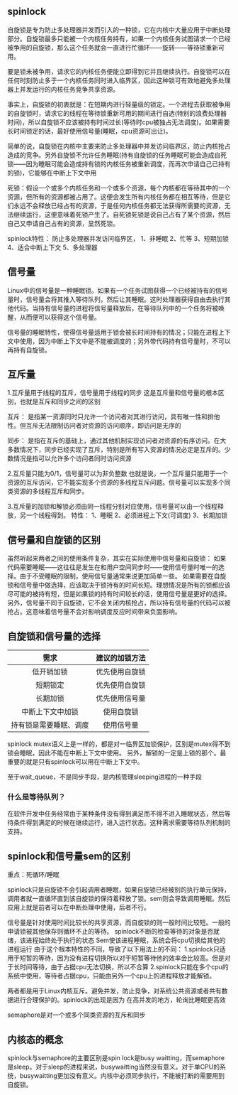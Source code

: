 ## spinlock
自旋锁是专为防止多处理器并发而引入的一种锁，它在内核中大量应用于中断处理部分。自旋锁最多只能被一个内核任务持有，如果一个内核任务试图请求一个已经被争用的自旋锁，那么这个任务就会一直进行忙循环——旋转——等待锁重新可用。

要是锁未被争用，请求它的内核任务便能立即得到它并且继续执行。自旋锁可以在任何时刻防止多于一个内核任务同时进入临界区，因此这种锁可有效地避免多处理器上并发运行的内核任务竞争共享资源。

事实上，自旋锁的初衷就是：在短期内进行轻量级的锁定。一个进程去获取被争用的自旋锁时，请求它的线程在等待锁重新可用的期间进行自选(特别的浪费处理器时间)，所以自旋锁不应该被持有时间过长(等待时cpu被独占无法调度)。如果需要长时间锁定的话，最好使用信号量(睡眠，cpu资源可出让)。

简单的说，自旋锁在内核中主要来防止多处理器中并发访问临界区，防止内核抢占造成的竞争。另外自旋锁不允许任务睡眠(持有自旋锁的任务睡眠可能会造成自死锁——因为睡眠可能会造成持有锁的内核任务被重新调度，而再次申请自己已持有的锁)，它能够在中断上下文中用

死锁：假设一个或多个内核任务和一个或多个资源，每个内核都在等待其中的一个资源，但所有的资源都被占用了。这便会发生所有内核任务都在相互等待，但是它们永远不会释放已经占有的资源，于是任何内核任务都无法获得所需要的资源，无法继续运行，这便意味着死锁产生了。自死锁死锁是说自己占有了某个资源，然后自己又申请自己占有的资源，显然死锁。

spinlock特性：
防止多处理器并发访问临界区，
1、非睡眠
2、忙等
3、短期加锁
4、适合中断上下文
5、多处理器

## 信号量
Linux中的信号量是一种睡眠锁。如果有一个任务试图获得一个已经被持有的信号量时，信号量会将其推入等待队列，然后让其睡眠。这时处理器获得自由去执行其他代码。当持有信号量的进程将信号量释放后，在等待队列中的一个任务将被唤醒，从而便可以获得这个信号量。

信号量的睡眠特性，使得信号量适用于锁会被长时间持有的情况；只能在进程上下文中使用，因为中断上下文中是不能被调度的；另外带代码持有信号量时，不可以再持有自旋锁。

## 互斥量
1.互斥量用于线程的互斥，信号量用于线程的同步
这是互斥量和信号量的根本区别，也就是互斥和同步之间的区别

互斥：
是指某一资源同时只允许一个访问者对其进行访问，具有唯一性和排他性。但互斥无法限制访问者对资源的访问顺序，即访问是无序的

同步：
是指在互斥的基础上，通过其他机制实现访问者对资源的有序访问。在大多数情况下，同步已经实现了互斥，特别是所有写入资源的情况必定是互斥的。少数情况是指可以允许多个访问者同时访问资源

2.互斥量只能为0/1，信号量可以为非负整数
也就是说，一个互斥量只能用于一个资源的互斥访问，它不能实现多个资源的多线程互斥问题。信号量可以实现多个同类资源的多线程互斥和同步。

3.互斥量的加锁和解锁必须由同一线程分别对应使用，信号量可以由一个线程释放，另一个线程得到。
特性：
1、睡眠
2、必须进程上下文(可调度)
3、长期加锁

## 信号量和自旋锁的区别
虽然听起来两者之间的使用条件复杂，其实在实际使用中信号量和自旋锁：
如果代码需要睡眠——这往往是发生在和用户空间同步时——使用信号量时唯一的选择。由于不受睡眠的限制，使用信号量通常来说更加简单一些。
如果需要在自旋锁和信号量中做选择，应该取决于锁持有的时间长短。理想情况是所有的锁都应该尽可能的被持有短，但是如果锁的持有时间较长的话，使用信号量是更好的选择。
另外，信号量不同于自旋锁，它不会关闭内核抢占，所以持有信号量的代码可以被抢占。这意味着信号量不会对影响调度反应时间带来负面影响。
## 自旋锁和信号量的选择
| 需求          | 建议的加锁方法 |
| :---------------: | :----------------: |
| 低开销加锁     | 优先使用自旋锁 |
| 短期锁定       | 优先使用自旋锁  |
| 长期加锁       | 优先使用信号量 |
| 中断上下文中加锁 | 使用自旋锁    |
| 持有锁是需要睡眠、调度| 使用信号量 |

spinlock mutex语义上是一样的，都是对一临界区加锁保护，区别是mutex得不到锁会睡眠，因此不能在中断上下文中使用。
另外，解锁的一定是上锁的那个。最重要的就是只有spinlock可以用在中断上下文中。

至于wait_queue，不是同步手段，是内核管理sleeping进程的一种手段

### 什么是等待队列？

在软件开发中任务经常由于某种条件没有得到满足而不得不进入睡眠状态，然后等待条件得到满足的时候在继续运行，进入运行状态。这种需求需要等待队列机制的支持。

## spinlock和信号量sem的区别
重点：死循环/睡眠

spinlock只是自旋锁不会引起调用者睡眠，如果自旋锁已经被别的执行单元保持，调用者就一直循环直到该自旋锁的保持着释放了锁。sem则会导致调用睡眠。然后应用上就是前者可以在中断处理中使用，后者不行。

信号量是针对使用时间比较长的共享资源，而自旋锁的则一般时间比较短。一般的申请锁被其他保存则循环不止的等待。
  spinlock不断的检查等待的对象是否就绪，该进程始终处于执行的状态
  Sem使该进程睡眠，系统会将cpu切换给其他的进程运行
由于这个根本特性的不同，导致了以下用法上的不同：
1.spinlock只适用于短暂的等待，因为没有进程切换所以对于短暂等待他的效率会比较高。但是对于长时间等待，由于占据cpu无法切换，所以不合算
2.spinlock只能在多个cpu的系统中使用，等待者占据cpu，只能由另外一个cpu上的进程释放才能解锁。

两者都是用于Linux内核互斥。避免并发，防止竞争，对系统公共资源或者共有数据进行合理保护的。spinlock的出现是因为
在高并发的地方，轮询比睡眠更高效

semaphore是对一个或多个同类资源的互斥和同步

## 内核态的概念
spinlock与semaphore的主要区别是spin lock是busy waitting，而semaphore是sleep。对于sleep的进程来说，busywaitting当然没有意义。对于单CPU的系统，busywaitting更加没有意义。内核中必须同步执行，不能被打断的需要用到自旋锁。
